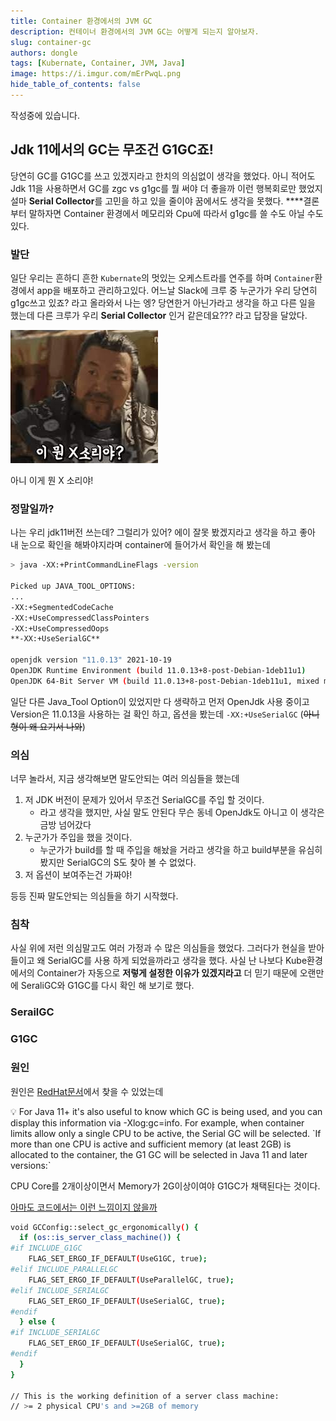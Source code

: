 ```yaml
---
title: Container 환경에서의 JVM GC
description: 컨테이너 환경에서의 JVM GC는 어떻게 되는지 알아보자.
slug: container-gc
authors: dongle  
tags: [Kubernate, Container, JVM, Java]
image: https://i.imgur.com/mErPwqL.png
hide_table_of_contents: false
---
```


작성중에 있습니다.

## Jdk 11에서의 GC는 무조건 G1GC죠!

당연히 GC를 G1GC를 쓰고 있겠지라고 한치의 의심없이 생각을 했었다. 아니 적어도 Jdk 11을 사용하면서 GC를 zgc vs g1gc를 뭘 써야 더 좋을까 이런 행복회로만 했었지 설마 **Serial Collector**를 고민을 하고 있을 줄이야 꿈에서도 생각을 못했다. ****결론부터 말하자면 Container 환경에서 메모리와 Cpu에 따라서  g1gc를 쓸 수도 아닐 수도 있다.
<!--truncate-->

### 발단

일단 우리는 흔하디 흔한 `Kubernate`의 멋있는 오케스트라를 연주를 하며 `Container`환경에서 app을 배포하고 관리하고있다. 어느날 Slack에 크루 중 누군가가 우리 당연히 g1gc쓰고 있죠? 라고 올라와서 나는 엥? 당연한거 아닌가라고 생각을 하고 다른 일을 했는데 다른 크루가 우리 **Serial Collector** 인거 같은데요??? 라고 답장을 달았다.  

![아니 이게 뭔 개 소리야!](./2022-05-02/images/Untitled.png)

<!-- <img src="./2022-05-02/images/Untitled.png" height="100px" width="300px" /> -->

아니 이게 뭔 X 소리야!

### 정말일까?

나는 우리 jdk11버전 쓰는데? 그럴리가 있어? 에이 잘못 봤겠지라고 생각을 하고 좋아 내 눈으로 확인을 해봐야지라며 container에  들어가서 확인을 해 봤는데

```bash
> java -XX:+PrintCommandLineFlags -version

Picked up JAVA_TOOL_OPTIONS:
...
-XX:+SegmentedCodeCache 
-XX:+UseCompressedClassPointers 
-XX:+UseCompressedOops 
**-XX:+UseSerialGC** 

openjdk version "11.0.13" 2021-10-19
OpenJDK Runtime Environment (build 11.0.13+8-post-Debian-1deb11u1)
OpenJDK 64-Bit Server VM (build 11.0.13+8-post-Debian-1deb11u1, mixed mode)
```

일단 다른 Java_Tool Option이 있었지만 다 생략하고 먼저 OpenJdk 사용 중이고 Version은 11.0.13을 사용하는 걸 확인 하고, 옵션을 봤는데 `-XX:+UseSerialGC`  (~~아니 형이 왜 요기서 나와~~)  

### 의심

너무 놀라서, 지금 생각해보면 말도안되는 여러 의심들을 했는데 

1. 저 JDK 버전이 문제가 있어서 무조건 SerialGC를 주입 할 것이다.
    - 라고 생각을 했지만, 사실 말도 안된다 무슨 동네 OpenJdk도 아니고 이 생각은 금방 넘어갔다
2. 누군가가 주입을 했을 것이다.
    - 누군가가 build를 할 때 주입을 해놨을 거라고 생각을 하고 build부분을 유심히 봤지만 SerialGC의 S도 찾아 볼 수 없었다.
3. 저 옵션이 보여주는건 가짜야!

등등 진짜 말도안되는 의심들을 하기 시작했다.

### 침착

사실 위에 저런 의심말고도 여러 가정과 수 많은 의심들을 했었다. 그러다가 현실을 받아들이고 왜 SerialGC를 사용 하게 되었을까라고 생각을 했다. 사실 난 나보다 Kube환경에서의 Container가 자동으로 **저렇게 설정한 이유가 있겠지라고** 더 믿기 때문에 오랜만에 SeraliGC와 G1GC를 다시 확인 해 보기로 했다.

### SerailGC

### G1GC

### 원인

원인은 [RedHat문서](https://developers.redhat.com/articles/2022/04/19/java-17-whats-new-openjdks-container-awareness#tuning_defaults_for_containers)에서 찾을 수 있었는데

<aside>
💡 For Java 11+ it's also useful to know which GC is being used, and you can display this information via -Xlog:gc=info. For example, when container limits allow only a single CPU to be active, the Serial GC will be selected. `If more than one CPU is active and sufficient memory (at least 2GB) is allocated to the container, the G1 GC will be selected in Java 11 and later versions:`

</aside>

CPU Core를 2개이상이면서 Memory가 2G이상이여야 G1GC가 채택된다는 것이다.

[아마도  코드에서는 이런 느낌이지 않을까](https://developers.redhat.com/articles/2022/04/19/best-practices-java-single-core-containers#the_jvm_as_a_dynamic_execution_platform)

```bash
void GCConfig::select_gc_ergonomically() {
  if (os::is_server_class_machine()) {
#if INCLUDE_G1GC
    FLAG_SET_ERGO_IF_DEFAULT(UseG1GC, true);
#elif INCLUDE_PARALLELGC
    FLAG_SET_ERGO_IF_DEFAULT(UseParallelGC, true);
#elif INCLUDE_SERIALGC
    FLAG_SET_ERGO_IF_DEFAULT(UseSerialGC, true);
#endif
  } else {
#if INCLUDE_SERIALGC
    FLAG_SET_ERGO_IF_DEFAULT(UseSerialGC, true);
#endif
  }
}

// This is the working definition of a server class machine:
// >= 2 physical CPU's and >=2GB of memory
```